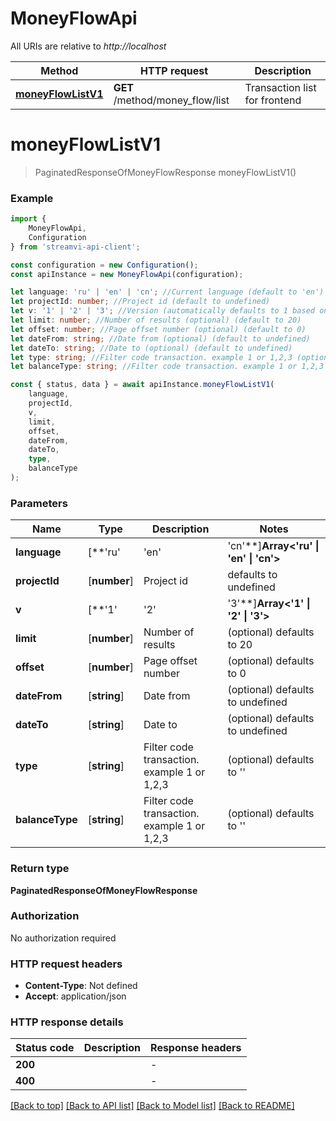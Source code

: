 # MoneyFlowApi

All URIs are relative to *http://localhost*

|Method | HTTP request | Description|
|------------- | ------------- | -------------|
|[**moneyFlowListV1**](#moneyflowlistv1) | **GET** /method/money_flow/list | Transaction list for frontend|

# **moneyFlowListV1**
> PaginatedResponseOfMoneyFlowResponse moneyFlowListV1()


### Example

```typescript
import {
    MoneyFlowApi,
    Configuration
} from 'streamvi-api-client';

const configuration = new Configuration();
const apiInstance = new MoneyFlowApi(configuration);

let language: 'ru' | 'en' | 'cn'; //Current language (default to 'en')
let projectId: number; //Project id (default to undefined)
let v: '1' | '2' | '3'; //Version (automatically defaults to 1 based on method version, can be overridden) (optional) (default to '1')
let limit: number; //Number of results (optional) (default to 20)
let offset: number; //Page offset number (optional) (default to 0)
let dateFrom: string; //Date from (optional) (default to undefined)
let dateTo: string; //Date to (optional) (default to undefined)
let type: string; //Filter code transaction. example 1 or 1,2,3 (optional) (default to '')
let balanceType: string; //Filter code transaction. example 1 or 1,2,3 (optional) (default to '')

const { status, data } = await apiInstance.moneyFlowListV1(
    language,
    projectId,
    v,
    limit,
    offset,
    dateFrom,
    dateTo,
    type,
    balanceType
);
```

### Parameters

|Name | Type | Description  | Notes|
|------------- | ------------- | ------------- | -------------|
| **language** | [**&#39;ru&#39; | &#39;en&#39; | &#39;cn&#39;**]**Array<&#39;ru&#39; &#124; &#39;en&#39; &#124; &#39;cn&#39;>** | Current language | defaults to 'en'|
| **projectId** | [**number**] | Project id | defaults to undefined|
| **v** | [**&#39;1&#39; | &#39;2&#39; | &#39;3&#39;**]**Array<&#39;1&#39; &#124; &#39;2&#39; &#124; &#39;3&#39;>** | Version (automatically defaults to 1 based on method version, can be overridden) | (optional) defaults to '1'|
| **limit** | [**number**] | Number of results | (optional) defaults to 20|
| **offset** | [**number**] | Page offset number | (optional) defaults to 0|
| **dateFrom** | [**string**] | Date from | (optional) defaults to undefined|
| **dateTo** | [**string**] | Date to | (optional) defaults to undefined|
| **type** | [**string**] | Filter code transaction. example 1 or 1,2,3 | (optional) defaults to ''|
| **balanceType** | [**string**] | Filter code transaction. example 1 or 1,2,3 | (optional) defaults to ''|


### Return type

**PaginatedResponseOfMoneyFlowResponse**

### Authorization

No authorization required

### HTTP request headers

 - **Content-Type**: Not defined
 - **Accept**: application/json


### HTTP response details
| Status code | Description | Response headers |
|-------------|-------------|------------------|
|**200** |  |  -  |
|**400** |  |  -  |

[[Back to top]](#) [[Back to API list]](../README.md#documentation-for-api-endpoints) [[Back to Model list]](../README.md#documentation-for-models) [[Back to README]](../README.md)

